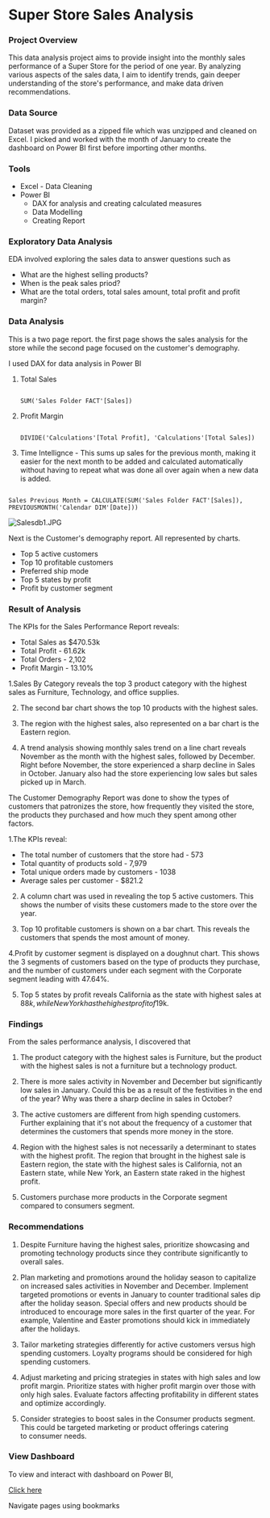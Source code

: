 # Super Store Sales Analysis

### Project Overview

This data analysis project aims to provide insight into the monthly sales performance of a Super Store for the period of one year. By analyzing various aspects of the sales data, I aim to identify trends, gain deeper understanding of the store's performance, and make data driven recommendations.

### Data Source

Dataset was provided as a zipped file which was unzipped and cleaned on Excel. I picked and worked with the month of January to create the dashboard on Power BI first before importing other months.

### Tools
- Excel - Data Cleaning
- Power BI
   - DAX for analysis and creating calculated measures
   - Data Modelling
   - Creating Report


### Exploratory Data Analysis

EDA involved exploring the sales data to answer questions such as

- What are the highest selling products?
- When is the peak sales priod?
- What are the total orders, total sales amount, total profit and profit margin?


### Data Analysis
This is a two page report. the first page shows the sales analysis for the store while the second page focused on the customer's demography.

I used DAX for data analysis in Power BI

1. Total Sales
   ```DAX
   
   SUM('Sales Folder FACT'[Sales])
   ```
2. Profit Margin
   ```DAX

   DIVIDE('Calculations'[Total Profit], 'Calculations'[Total Sales])
   ```
3. Time Intellignce - This sums up sales for the previous month, making it easier for the next month to be added and calculated automatically without having to repeat what was done all over again when a new data is added.
```DAX

Sales Previous Month = CALCULATE(SUM('Sales Folder FACT'[Sales]), PREVIOUSMONTH('Calendar DIM'[Date]))
```


![Salesdb1.JPG](https://github.com/ChisomNneoma/Sales/assets/154308780/5f1a8ab7-9be4-43ad-bd7a-332dd2c64749)


Next is the Customer's demography report. All represented by charts.

- Top 5 active customers
- Top 10 profitable customers
- Preferred ship mode
- Top 5 states by profit
- Profit by customer segment




### Result of Analysis

The KPIs for the Sales Performance Report reveals:
- Total Sales as $470.53k
- Total Profit - 61.62k
- Total Orders - 2,102
- Profit Margin - 13.10%


1.Sales By Category reveals the top 3 product category with the highest sales as Furniture, Technology, and office supplies.

2. The second bar chart shows the top 10 products with the highest sales.

3. The region with the highest sales, also represented on a bar chart is the Eastern region.

4. A trend analysis showing monthly sales trend on a line chart reveals November as the month with the highest sales, followed by December. Right before November, the store experienced a sharp decline in Sales in October.
January also had the store experiencing low sales but sales picked up in March.

The Customer Demography Report was done to show the types of customers that patronizes the store, how frequently they visited the store, the products they purchased and how much they spent among other factors.

1.The KPIs reveal:

- The total number of customers that the store had - 573
- Total quantity of products sold - 7,979
- Total unique orders made by customers - 1038
- Average sales per customer - $821.2

2. A column chart was used in revealing the top 5 active customers. This shows the number of visits these customers made to the store over the year.

3. Top 10 profitable customers is shown on a bar chart. This reveals the customers that spends the most amount of money.

4.Profit by customer segment is displayed on a doughnut chart. This shows the 3 segments of customers based on the type of products they purchase, and the number of customers under each segment with the Corporate segment leading with 47.64%.

5. Top 5 states by profit reveals California as the state with highest sales at $88k , while New York has the highest profit of $19k.



### Findings

From the sales performance analysis, I discovered that

1. The product category with the highest sales is Furniture, but the product with the highest sales is not a furniture but a technology product.

2. There is more sales activity in November and December but significantly low sales in January. Could this be as a result of the festivities in the end of the year?
Why was there a sharp decline in sales in October?

3. The active customers are different from high spending customers. Further explaining that it's not about the frequency of a customer that determines the customers that spends more money in the store.

4. Region with the highest sales is not necessarily a determinant to states with the highest profit.
The region that brought in the highest sale is Eastern region, the state with the highest sales is California, not an Eastern state, while New York, an Eastern state raked in the highest profit.

5. Customers purchase more products in the Corporate segment compared to consumers segment.


### Recommendations

1. Despite Furniture having the highest sales, prioritize showcasing and promoting technology products since they contribute significantly to overall sales. 

2. Plan marketing and promotions around the holiday season to capitalize on increased sales activities in November and December.
Implement targeted promotions or events in January to counter traditional sales dip after the holiday season. Special offers and new products should be introduced to encourage more sales in the first quarter of the year. For example, Valentine and Easter promotions should kick in immediately after the holidays.

3. Tailor marketing strategies differently for active customers versus high spending customers.
Loyalty programs should be considered for high spending customers.

4. Adjust marketing and pricing strategies in states with high sales and low profit margin. Prioritize states with higher profit margin over those with only high sales. Evaluate factors affecting profitability in different states and optimize accordingly.

5. Consider strategies to boost sales in the Consumer products segment. This could be targeted marketing or product offerings catering to consumer needs.

### View Dashboard

To view and interact with dashboard on Power BI,

[Click here](https://app.powerbi.com/view?r=eyJrIjoiOWJmZmIwMDYtM2ZjOS00NDRmLThjZDEtMWJmMmY3OWEyZjI4IiwidCI6IjY4NGU3NTM1LWJlODEtNDQ0Yi05ZWMwLWNjZWYzMDQxYTQyNiJ9)

Navigate pages using bookmarks



